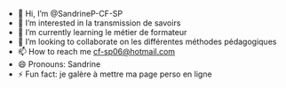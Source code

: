 - 👋 Hi, I’m @SandrineP-CF-SP
- 👀 I’m interested in la transmission de savoirs
- 🌱 I’m currently learning le métier de formateur 
- 💞️ I’m looking to collaborate on les différentes méthodes pédagogiques
- 📫 How to reach me cf-sp06@hotmail.com
- 😄 Pronouns: Sandrine 
- ⚡ Fun fact: je galère à mettre ma page perso en ligne 

<!---
SandrineP-CF-SP/SandrineP-CF-SP is a ✨ special ✨ repository because its `README.md` (this file) appears on your GitHub profile.
You can click the Preview link to take a look at your changes.
--->
